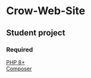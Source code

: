 # Crow-Web-Site

## Student project

### Required
<a href="https://www.php.net/downloads">PHP 8+</a><br>
<a href="https://getcomposer.org/">Composer</a>
